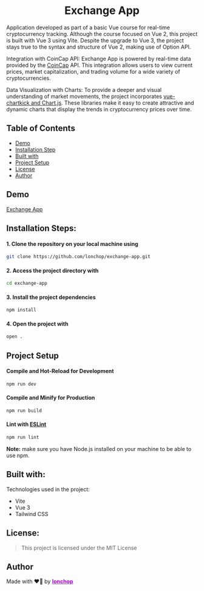 <h1 align="center" id="title">Exchange App</h1>

Application developed as part of a basic Vue course for real-time cryptocurrency tracking. Although the course focused on Vue 2, this project is built with Vue 3 using Vite. Despite the upgrade to Vue 3, the project stays true to the syntax and structure of Vue 2, making use of Option API.

Integration with CoinCap API: Exchange App is powered by real-time data provided by the [CoinCap](https://docs.coincap.io/) API. This integration allows users to view current prices, market capitalization, and trading volume for a wide variety of cryptocurrencies.

Data Visualization with Charts: To provide a deeper and visual understanding of market movements, the project incorporates [vue-chartkick and Chart.js](https://github.com/ankane/vue-chartkick). These libraries make it easy to create attractive and dynamic charts that display the trends in cryptocurrency prices over time.

## Table of Contents

- [Demo](#demo)
- [Installation Step](#installation-steps)
- [Built with](#built-with)
- [Project Setup](#project-setup)
- [License](#license)
- [Author](#author)

## Demo

[Exchange App](https://exchange-app.vercel.app/)

## Installation Steps:

#### 1. Clone the repository on your local machine using
```sh
git clone https://github.com/lonchop/exchange-app.git
```

#### 2. Access the project directory with
```sh
cd exchange-app
```

#### 3. Install the project dependencies 
```sh
npm install
```

#### 4. Open the project with
```sh
open .
```

## Project Setup

#### Compile and Hot-Reload for Development

```sh
npm run dev
```

#### Compile and Minify for Production

```sh
npm run build
```

#### Lint with [ESLint](https://eslint.org/)

```sh
npm run lint
```

**Note:** make sure you have Node.js installed on your machine to be able to use npm.

## Built with:

Technologies used in the project:

- Vite
- Vue 3
- Tailwind CSS

## License:

> This project is licensed under the MIT License

## Author

Made with ❤️‍🔥 by **<a href="https://github.com/lonchop" style="color: #B100E3;">lonchop</a>**

